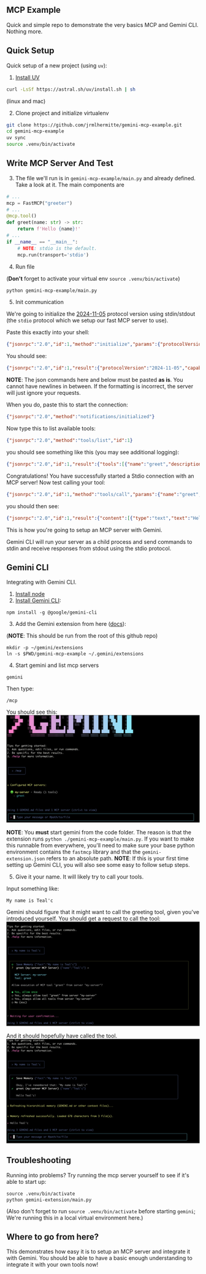 ## MCP Example

Quick and simple repo to demonstrate the very basics MCP and Gemini CLI. Nothing more.

## Quick Setup
Quick setup of a new project (using `uv`):

1. [Install UV](https://docs.astral.sh/uv/getting-started/installation/#installing-uv)

```bash
curl -LsSf https://astral.sh/uv/install.sh | sh
```

(linux and mac)

2. Clone project and initialize virtualenv

```bash
git clone https://github.com/jrmlhermitte/gemini-mcp-example.git 
cd gemini-mcp-example
uv sync
source .venv/bin/activate
```

## Write MCP Server And Test

3. The file we'll run is in `gemini-mcp-example/main.py` and already defined.
Take a look at it. The main components are 

```python
# ...
mcp = FastMCP("greeter")
# ...
@mcp.tool()
def greet(name: str) -> str:
    return f'Hello {name}!'
# ...
if __name__ == "__main__":
    # NOTE: stdio is the default.
    mcp.run(transport='stdio')
```

4. Run file

(**Don't** forget to activate your virtual env `source .venv/bin/activate`)

```bash
python gemini-mcp-example/main.py
```

5. Init communication

We're going to initialize the [2024-11-05](https://modelcontextprotocol.io/specification/2025-06-18/basic/lifecycle) protocol version using stdin/stdout (the `stdio` protocol which we setup our fast MCP server to use).

Paste this exactly into your shell:

```json
{"jsonrpc":"2.0","id":1,"method":"initialize","params":{"protocolVersion":"2024-11-05","capabilities":{"roots":{"listChanged":true},"tools":{"listChanged":true},"sampling":{},"elicitation":{}},"clientInfo":{"name":"ExampleClient","title":"ExampleClientDisplayName","version":"1.0.0"}}}
```


You should see:

```json
{"jsonrpc":"2.0","id":1,"result":{"protocolVersion":"2024-11-05","capabilities":{"experimental":{},"prompts":{"listChanged":false},"resources":{"subscribe":false,"listChanged":false},"tools":{"listChanged":false}},"serverInfo":{"name":"greeter","version":"1.10.1"}}}
```

**NOTE**: The json commands here and below must be pasted **as is**. You cannot have newlines in between. If the formatting is incorrect, the server will just ignore your requests.

When you do, paste this to start the connection:
```json
{"jsonrpc":"2.0","method":"notifications/initialized"}
```

Now type this to list available tools:
```json
{"jsonrpc":"2.0","method":"tools/list","id":1}
```

you should see something like this (you may see additional logging):

```json
{"jsonrpc":"2.0","id":1,"result":{"tools":[{"name":"greet","description":"","inputSchema":{"properties":{"name":{"title":"Name","type":"string"}},"required":["name"],"title":"greetArguments","type":"object"},"outputSchema":{"properties":{"result":{"title":"Result","type":"string"}},"required":["result"],"title":"greetOutput","type":"object"}}]}}
```

Congratulations! You have successfully started a Stdio connection with an MCP
server! Now test calling your tool:
```json
{"jsonrpc":"2.0","id":1,"method":"tools/call","params":{"name":"greet","arguments":{"name":"Teal'c"}}}
```

you should then see:
```json
{"jsonrpc":"2.0","id":1,"result":{"content":[{"type":"text","text":"Hello Teal'c!"}],"structuredContent":{"result":"Hello Teal'c!"},"isError":false}}
```

This is how you're going to setup an MCP server with Gemini.

Gemini CLI will run your server as a child process
and send commands to stdin and receive responses from stdout using the stdio protocol.


## Gemini CLI
Integrating with Gemini CLI.

1. [Install node](https://nodejs.org/en/download)
2. [Install Gemini CLI](https://github.com/google-gemini/gemini-cli?tab=readme-ov-file):

```
npm install -g @google/gemini-cli
```
3. Add the Gemini extension from here ([docs](https://github.com/google-gemini/gemini-cli/blob/main/docs/extension.md)):

(**NOTE**: This should be run from the root of this github repo)

```
mkdir -p ~/gemini/extensions
ln -s $PWD/gemini-mcp-example ~/.gemini/extensions
```

4. Start gemini and list mcp servers

```
gemini
```

Then type:
```
/mcp
```

You should see this:
![mcp](images/gemini_mcp_command.png)


**NOTE**: You **must** start gemini from the code folder. The reason is that the
extension runs `python ./gemini-mcp-example/main.py`. If you want to make this runnable from everywhere, you'll need to make sure your base python environment contains the `fastmcp` library and that the `gemini-extension.json` refers to an absolute path.
**NOTE**: If this is your first time setting up Gemini CLI, you will also see some easy to follow setup steps.

5. Give it your name. It will likely try to call your tools.

Input something like:
```
My name is Teal'c
```

Gemini should figure that it might want to call the greeting tool, given you've introduced yourself. You should get a request to call the tool:
![confirmation](images/greet_request.png)

And it should hopefully have called the tool.
![tool_called](images/greet_tool_called.png)


## Troubleshooting

Running into problems? Try running the mcp server yourself to see if it's able to start up:

```
source .venv/bin/activate
python gemini-extension/main.py
```

(Also don't forget to run `source .venv/bin/activate` before starting `gemini`; We're running this in a local virtual environment here.)

## Where to go from here?

This demonstrates how easy it is to setup an MCP server and integrate it with Gemini. You should be able to have a basic enough understanding to integrate it with your own tools now!
